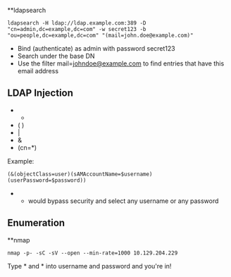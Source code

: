 **ldapsearch
```
ldapsearch -H ldap://ldap.example.com:389 -D "cn=admin,dc=example,dc=com" -w secret123 -b "ou=people,dc=example,dc=com" "(mail=john.doe@example.com)"
```
- Bind (authenticate) as admin with password secret123
- Search under the base DN
- Use the filter mail=johndoe@example.com to find entries that have this email address

## LDAP Injection
- *
- ( )
- |
- &
- (cn=*)

Example:
```
(&(objectClass=user)(sAMAccountName=$username)(userPassword=$password))
```
- * would bypass security and select any username or any password
 

## Enumeration

**nmap
```
nmap -p- -sC -sV --open --min-rate=1000 10.129.204.229
```


Type * and * into username and password and you're in!

